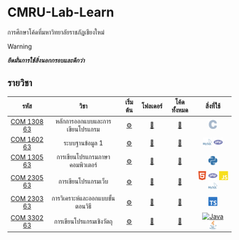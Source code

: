 # CMRU-Lab-Learn

การศึกษาโค้ดที่มหาวิทยาลัยราชภัฏเชียงใหม่

<!-- prettier-ignore -->
> [!WARNING]
> ***ยึดมั่นการใช้สิ่งนอกกรอบและดีกว่า***

## รายวิชา

<!-- prettier-ignore-start -->
<!-- course-start -->

|รหัส|วิชา|เริ่มต้น|โฟลเดอร์|โค้ดทั้งหมด|สิ่งที่ใช้|
 |:---:|:---:|:---:|:---:|:---:|:---:|
| [COM 1308 63](https://reg.cmru.ac.th/registrar/class_info_5.asp?courseid=16390) | หลักการออกแบบและการเขียนโปรแกรม | [⚙️](./COM-1308/README.md) | [📁](./COM-1308/) | [📑](./COM-1308/LIST.md) | <a href="#" target="_blank"><img width="20px" src="./resources/c.svg" alt="C"/></a> |
| [COM 1602 63](https://reg.cmru.ac.th/registrar/class_info_5.asp?courseid=16391) | ระบบฐานข้อมูล 1 | [⚙️](./COM-1602/README.md) | [📁](./COM-1602/) | [📑](./COM-1602/LIST.md) | <a href="#" target="_blank"><img width="20px" src="./resources/sql.svg" alt="MySQL"/></a>  <a href="#" target="_blank"><img width="20px" src="./resources/php.svg" alt="PHP"/></a> |
| [COM 1305 63](https://reg.cmru.ac.th/registrar/class_info_5.asp?courseid=2784) | การเขียนโปรแกรมภาษาคอมพิวเตอร์ | [⚙️](./COM-1305/README.md) | [📁](./COM-1305/) | [📑](./COM-1305/LIST.md) | <a href="#" target="_blank"><img width="20px" src="./resources/py.svg" alt="Python"/></a> |
| [COM 2305 63](https://reg.cmru.ac.th/registrar/class_info_5.asp?courseid=16401) | การเขียนโปรแกรมเว็บ | [⚙️](./COM-2305/README.md) | [📁](./COM-2305/) | [📑](./COM-2305/LIST.md) | <a href="#" target="_blank"><img width="20px" src="./resources/html.svg" alt="HTML5"/></a> <a href="#" target="_blank"><img width="20px" src="./resources/php.svg" alt="PHP"/></a> <a href="#" target="_blank"><img width="20px" src="./resources/js.svg" alt="JavaScript"/></a> <a href="#" target="_blank"><img width="20px" src="./resources/sql.svg" alt="MySQL"/></a> |
| [COM 2303 63](https://reg.cmru.ac.th/registrar/class_info_5.asp?courseid=2814) | การวิเคราะห์และออกแบบขั้นตอนวิธี | [⚙️](./COM-2303/README.md) | [📁](./COM-2303/) | [📑](./COM-2303/LIST.md) | <a href="#" target="_blank"><img width="20px" src="./resources/ts.svg" alt="TypeScript"/></a> |
| [COM 3302 63](https://reg.cmru.ac.th/registrar/class_info_5.asp?courseid=2882) | การเขียนโปรแกรมเชิงวัตถุ | [⚙️](./COM-3302/README.md) | [📁](./COM-3302/) | [📑](./COM-3302/LIST.md) | <a href="#" target="_blank"><img width="20px" src="./resources/flowgorithm.ico" alt="Java"/></a>  <a href="#" target="_blank"><img width="20px" src="./resources/java.svg" alt="Java"/></a> |

<!-- course-end -->
<!-- prettier-ignore-end -->
